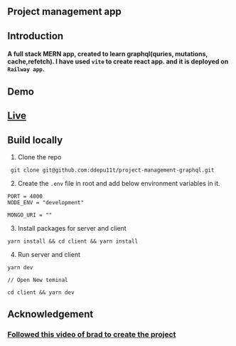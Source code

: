 ## Project management app

## Introduction

#### A full stack MERN app, created to learn graphql(quries, mutations, cache,refetch). I have used `vite` to create react app. and it is deployed on `Railway app`.

## Demo

## [Live](https://project-management-graphql-production.up.railway.app/)

## Build locally

1. Clone the repo

```
 git clone git@github.com:ddepu11t/project-management-graphql.git
```

2. Create the `.env` file in root and add below environment variables in it.

```
PORT = 4000
NODE_ENV = "development"

MONGO_URI = ""
```

3. Install packages for server and client

```
yarn install && cd client && yarn install
```

4. Run server and client

```
yarn dev

// Open New teminal

cd client && yarn dev
```

## Acknowledgement

### [Followed this video of brad to create the project](https://youtu.be/BcLNfwF04Kw)
